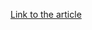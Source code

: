 [Link to the article](https://blog.confiant.com/uncovering-2017s-largest-malvertising-operation-b84cd38d6b85)
